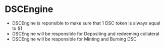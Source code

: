 # DSCEngine

-   DSCEngine is reponsible to make sure that 1 DSC token is always equal to $1
-   DSCEngine will be responsible for Depositing and redeeming collateral
-   DSCEngine will be responsible for Minting and Burning DSC
